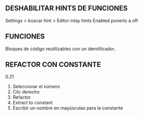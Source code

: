 

## DESHABILITAR HINTS DE FUNCIONES

Settings > buscar hint > Editor inlay hints Enabled ponerlo a off

## FUNCIONES

Bloques de código reutilizables con un identificador.

## REFACTOR CON CONSTANTE

0.21

1. Seleccionar el número
2. Clic derecho
3. Refactor
4. Extract to constant
5. Escribir un nombre en mayúsculas para la constante